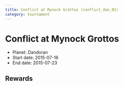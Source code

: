 ```yaml
---
title: Conflict at Mynock Grottos (conflict_dan_01)
category: tournament
---
```

# Conflict at Mynock Grottos

  * Planet: Dandoran
  * Start date: 2015-07-16
  * End date: 2015-07-23

## Rewards

